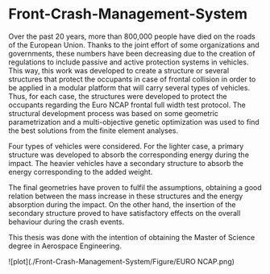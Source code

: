 # Front-Crash-Management-System

Over the past 20 years, more than 800,000 people have died on the roads of the European Union.
Thanks to the joint effort of some organizations and governments, these numbers have been decreasing
due to the creation of regulations to include passive and active protection systems in vehicles. This way,
this work was developed to create a structure or several structures that protect the occupants in case of
frontal collision in order to be applied in a modular platform that will carry several types of vehicles.
Thus, for each case, the structures were developed to protect the occupants regarding the Euro
NCAP frontal full width test protocol. The structural development process was based on some geometric
parametrization and a multi-objective genetic optimization was used to find the best solutions from the
finite element analyses.


Four types of vehicles were considered. For the lighter case, a primary structure was developed to
absorb the corresponding energy during the impact. The heavier vehicles have a secondary structure
to absorb the energy corresponding to the added weight.


The final geometries have proven to fulfil the assumptions, obtaining a good relation between the
mass increase in these structures and the energy absorption during the impact. On the other hand, the
insertion of the secondary structure proved to have satisfactory effects on the overall behaviour during
the crash events.

This thesis was done with the intention of obtaining the Master of Science degree in Aerospace Engineering. 

![plot](./Front-Crash-Management-System/Figure/EURO NCAP.png)
